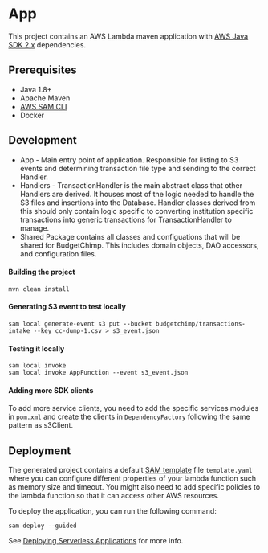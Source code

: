 # App

This project contains an AWS Lambda maven application with [AWS Java SDK 2.x](https://github.com/aws/aws-sdk-java-v2) dependencies.

## Prerequisites
- Java 1.8+
- Apache Maven
- [AWS SAM CLI](https://docs.aws.amazon.com/serverless-application-model/latest/developerguide/serverless-sam-cli-install.html)
- Docker

## Development

*  App - Main entry point of application. Responsible for listing to S3 events and determining transaction file type and sending 
to the correct Handler.
* Handlers - TransactionHandler is the main abstract class that other Handlers are derived. It houses most
of the logic needed to handle the S3 files and insertions into the Database.  Handler classes derived from this should
only contain logic specific to converting institution specific transactions into generic transactions for TransactionHandler
to manage.
* Shared Package contains all classes and configuations that will be shared for BudgetChimp. This includes
domain objects, DAO accessors, and configuration files.

#### Building the project
```
mvn clean install
```

#### Generating S3 event to test locally
```
sam local generate-event s3 put --bucket budgetchimp/transactions-intake --key cc-dump-1.csv > s3_event.json
```
#### Testing it locally
```
sam local invoke
sam local invoke AppFunction --event s3_event.json
```



#### Adding more SDK clients
To add more service clients, you need to add the specific services modules in `pom.xml` and create the clients in `DependencyFactory` following the same 
pattern as s3Client.

## Deployment

The generated project contains a default [SAM template](https://docs.aws.amazon.com/serverless-application-model/latest/developerguide/sam-resource-function.html) file `template.yaml` where you can 
configure different properties of your lambda function such as memory size and timeout. You might also need to add specific policies to the lambda function
so that it can access other AWS resources.

To deploy the application, you can run the following command:

```
sam deploy --guided
```

See [Deploying Serverless Applications](https://docs.aws.amazon.com/serverless-application-model/latest/developerguide/serverless-deploying.html) for more info.



